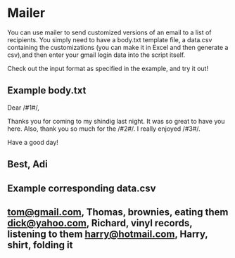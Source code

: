 Mailer
========
You can use mailer to send customized versions of an email to a list of recipients. 
You simply need to have a body.txt template file, a data.csv containing the customizations (you can make it in Excel and then generate a csv),and then enter your gmail login data into the script itself. 

Check out the input format as specified in the example, and try it out!


Example body.txt
------------------------------------------------------------------------------
Dear /#1#/,

Thanks you for coming to my shindig last night. It was so great to have you here.
Also, thank you so much for the /#2#/. I really enjoyed /#3#/.

Have a good day!

Best,
Adi
------------------------------------------------------------------------------


Example corresponding data.csv
------------------------------------------------------------------------------
tom@gmail.com, 		Thomas,		brownies,			eating them
dick@yahoo.com,		Richard,	vinyl records,		listening to them
harry@hotmail.com,	Harry,		shirt,				folding it		
------------------------------------------------------------------------------